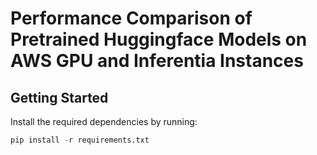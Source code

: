 # Performance Comparison of Pretrained Huggingface Models on AWS GPU and Inferentia Instances

## Getting Started

Install the required dependencies by running:

```python
pip install -r requirements.txt
```
